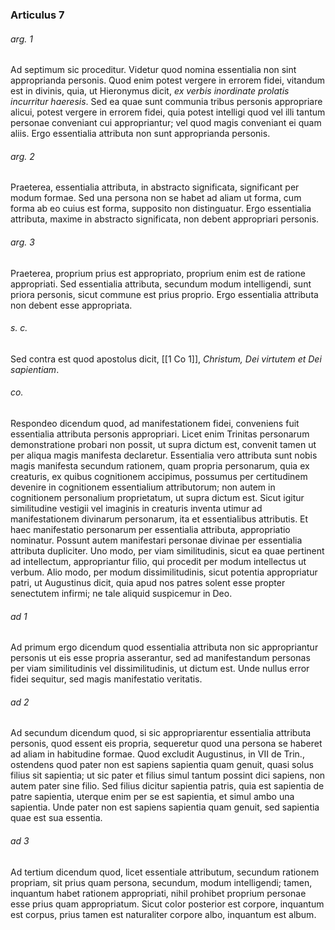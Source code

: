 ### Articulus 7

###### arg. 1
Ad septimum sic proceditur. Videtur quod nomina essentialia non sint approprianda personis. Quod enim potest vergere in errorem fidei, vitandum est in divinis, quia, ut Hieronymus dicit, *ex verbis inordinate prolatis incurritur haeresis*. Sed ea quae sunt communia tribus personis appropriare alicui, potest vergere in errorem fidei, quia potest intelligi quod vel illi tantum personae conveniant cui appropriantur; vel quod magis conveniant ei quam aliis. Ergo essentialia attributa non sunt approprianda personis.

###### arg. 2
Praeterea, essentialia attributa, in abstracto significata, significant per modum formae. Sed una persona non se habet ad aliam ut forma, cum forma ab eo cuius est forma, supposito non distinguatur. Ergo essentialia attributa, maxime in abstracto significata, non debent appropriari personis.

###### arg. 3
Praeterea, proprium prius est appropriato, proprium enim est de ratione appropriati. Sed essentialia attributa, secundum modum intelligendi, sunt priora personis, sicut commune est prius proprio. Ergo essentialia attributa non debent esse appropriata.

###### s. c.
Sed contra est quod apostolus dicit, [[1 Co 1]], *Christum, Dei virtutem et Dei sapientiam*.

###### co.
Respondeo dicendum quod, ad manifestationem fidei, conveniens fuit essentialia attributa personis appropriari. Licet enim Trinitas personarum demonstratione probari non possit, ut supra dictum est, convenit tamen ut per aliqua magis manifesta declaretur. Essentialia vero attributa sunt nobis magis manifesta secundum rationem, quam propria personarum, quia ex creaturis, ex quibus cognitionem accipimus, possumus per certitudinem devenire in cognitionem essentialium attributorum; non autem in cognitionem personalium proprietatum, ut supra dictum est. Sicut igitur similitudine vestigii vel imaginis in creaturis inventa utimur ad manifestationem divinarum personarum, ita et essentialibus attributis. Et haec manifestatio personarum per essentialia attributa, appropriatio nominatur. Possunt autem manifestari personae divinae per essentialia attributa dupliciter. Uno modo, per viam similitudinis, sicut ea quae pertinent ad intellectum, appropriantur filio, qui procedit per modum intellectus ut verbum. Alio modo, per modum dissimilitudinis, sicut potentia appropriatur patri, ut Augustinus dicit, quia apud nos patres solent esse propter senectutem infirmi; ne tale aliquid suspicemur in Deo.

###### ad 1
Ad primum ergo dicendum quod essentialia attributa non sic appropriantur personis ut eis esse propria asserantur, sed ad manifestandum personas per viam similitudinis vel dissimilitudinis, ut dictum est. Unde nullus error fidei sequitur, sed magis manifestatio veritatis.

###### ad 2
Ad secundum dicendum quod, si sic appropriarentur essentialia attributa personis, quod essent eis propria, sequeretur quod una persona se haberet ad aliam in habitudine formae. Quod excludit Augustinus, in VII de Trin., ostendens quod pater non est sapiens sapientia quam genuit, quasi solus filius sit sapientia; ut sic pater et filius simul tantum possint dici sapiens, non autem pater sine filio. Sed filius dicitur sapientia patris, quia est sapientia de patre sapientia, uterque enim per se est sapientia, et simul ambo una sapientia. Unde pater non est sapiens sapientia quam genuit, sed sapientia quae est sua essentia.

###### ad 3
Ad tertium dicendum quod, licet essentiale attributum, secundum rationem propriam, sit prius quam persona, secundum, modum intelligendi; tamen, inquantum habet rationem appropriati, nihil prohibet proprium personae esse prius quam appropriatum. Sicut color posterior est corpore, inquantum est corpus, prius tamen est naturaliter corpore albo, inquantum est album.

